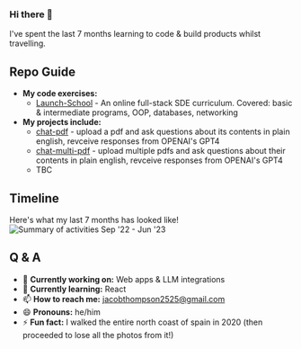 ### Hi there 👋

I've spent the last 7 months learning to code & build products whilst travelling.

## Repo Guide
- **My code exercises:**
  - [Launch-School](https://github.com/jake-vt/Launch-School) - An online full-stack SDE curriculum. Covered: basic & intermediate programs, OOP, databases, networking
- **My projects include:**
  -  [chat-pdf](https://github.com/jake-vt/chat-pdf) - upload a pdf and ask questions about its contents in plain english, revceive responses from OPENAI's GPT4
  -  [chat-multi-pdf](https://github.com/jake-vt/chat-multi-pdf) - upload multiple pdfs and ask questions about their contents in plain english, revceive responses from OPENAI's GPT4
  -  TBC 

## Timeline
Here's what my last 7 months has looked like!
![Summary of activities Sep '22 - Jun '23](https://github.com/jake-vt/jake-vt/assets/33576202/eeffd2d0-a8ac-479f-ac0c-6752775685f4)

## Q & A 
- 🔭 **Currently working on:** Web apps & LLM integrations
- 🌱 **Currently learning:** React
- 📫 **How to reach me:** jacobthompson2525@gmail.com
- 😄 **Pronouns:** he/him
- ⚡ **Fun fact:** I walked the entire north coast of spain in 2020 (then proceeded to lose all the photos from it!)
